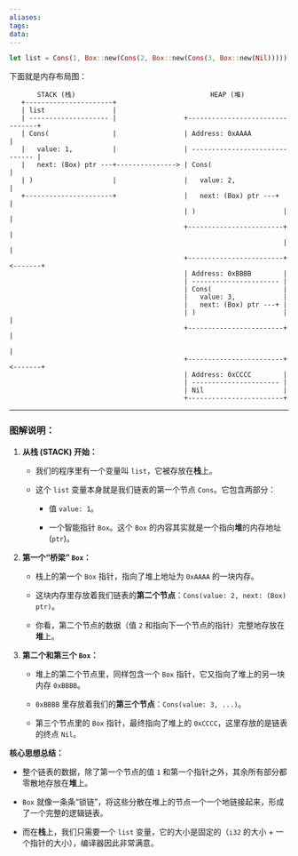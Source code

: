 ```yaml
---
aliases:
tags:
data:
---
```


```rust
let list = Cons(1, Box::new(Cons(2, Box::new(Cons(3, Box::new(Nil))))));
```

下面就是内存布局图：

```
       STACK (栈)                                  HEAP (堆)
   +----------------------+
   | list                 |
   | -------------------- |                 +--------------------------------+
   | Cons(                |                 | Address: 0xAAAA                |
   |   value: 1,          |                 | ------------------------------ |
   |   next: (Box) ptr ---+---------------> | Cons(                          |
   | )                    |                 |   value: 2,                    |
   +----------------------+                 |   next: (Box) ptr ---+         |
                                            | )                      |         |
                                            +------------------------+         |
                                                                     |         |
                                            +------------------------+ <-------+
                                            | Address: 0xBBBB        |
                                            | ---------------------- |
                                            | Cons(                  |
                                            |   value: 3,            |
                                            |   next: (Box) ptr ---+ |
                                            | )                      | |
                                            +------------------------+ |
                                                                       |
                                            +------------------------+ <-------+
                                            | Address: 0xCCCC        |
                                            | ---------------------- |
                                            | Nil                    |
                                            +------------------------+

```

---

### 图解说明：

1. **从栈 (STACK) 开始：**
    
    - 我们的程序里有一个变量叫 `list`，它被存放在**栈**上。
        
    - 这个 `list` 变量本身就是我们链表的第一个节点 `Cons`。它包含两部分：
        
        - 值 `value: 1`。
            
        - 一个智能指针 `Box`。这个 `Box` 的内容其实就是一个指向**堆**的内存地址 (`ptr`)。
            
2. **第一个“桥梁” `Box`：**
    
    - 栈上的第一个 `Box` 指针，指向了堆上地址为 `0xAAAA` 的一块内存。
        
    - 这块内存里存放着我们链表的**第二个节点**：`Cons(value: 2, next: (Box) ptr)`。
        
    - 你看，第二个节点的数据（值 `2` 和指向下一个节点的指针）完整地存放在**堆**上。
        
3. **第二个和第三个 `Box`：**
    
    - 堆上的第二个节点里，同样包含一个 `Box` 指针，它又指向了堆上的另一块内存 `0xBBBB`。
        
    - `0xBBBB` 里存放着我们的**第三个节点**：`Cons(value: 3, ...)`。
        
    - 第三个节点里的 `Box` 指针，最终指向了堆上的 `0xCCCC`，这里存放的是链表的终点 `Nil`。
        

**核心思想总结：**

- 整个链表的数据，除了第一个节点的值 `1` 和第一个指针之外，其余所有部分都零散地存放在**堆**上。
    
- `Box` 就像一条条“锁链”，将这些分散在堆上的节点一个一个地链接起来，形成了一个完整的逻辑链表。
    
- 而在**栈**上，我们只需要一个 `list` 变量，它的大小是固定的（`i32` 的大小 + 一个指针的大小），编译器因此非常满意。
    
